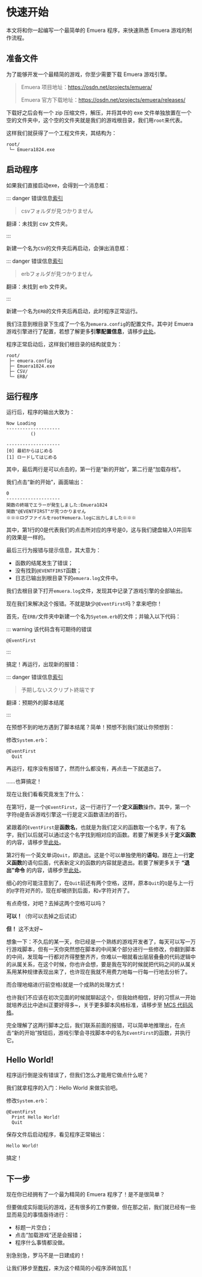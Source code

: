 # 快速开始

本文将和你一起编写一个最简单的 Emuera 程序，来快速熟悉 Emuera 游戏的制作流程。

## 准备文件

为了能够开发一个最精简的游戏，你至少需要下载 Emuera 游戏引擎。

> Emuera 项目地址：https://osdn.net/projects/emuera/
>
> Emuera 官方下载地址：https://osdn.net/projects/emuera/releases/

下载好之后会有一个 zip 压缩文件，解压，并将其中的 exe 文件单独放置在一个空的文件夹中，这个空的文件夹就是我们的游戏根目录，我们用`root`来代表。

这样我们就获得了一个工程文件夹，其结构为：

```
root/
 └─ Emuera1824.exe
```

## 启动程序

如果我们直接启动exe，会得到一个消息框：

::: danger 错误信息<a href="javascript:alert('TODO')">索引</a>

> csvフォルダが見つかりません

翻译：未找到 csv 文件夹。

:::

新建一个名为`CSV`的文件夹后再启动，会弹出消息框：

::: danger 错误信息<a href="javascript:alert('TODO')">索引</a>

> erbフォルダが見つかりません

翻译：未找到 erb 文件夹。

:::

新建一个名为`ERB`的文件夹后再启动，此时程序正常运行。

我们注意到根目录下生成了一个名为`emuera.config`的配置文件。其中对 Emuera 游戏引擎进行了配置，若想了解更多**引擎配置信息**，请移步[此处](../reference/Config_File)。

程序正常启动后，这样我们根目录的结构就变为：

```
root/
 ├─ emuera.config
 ├─ Emuera1824.exe
 ├─ CSV/
 └─ ERB/
```

## 运行程序

运行后，程序的输出大致为：

```
Now Loading
--------------------
         ()

--------------------
[0] 最初からはじめる
[1] ロードしてはじめる
```

其中，最后两行是可以点击的，第一行是“新的开始”，第二行是“加载存档”。

我们点击“新的开始”，画面输出：

```
0
--------------------
関数の終端でエラーが発生しました:Emuera1824
関数"@EVENTFIRST"が見つかりません
※※※ログファイルをroot¥emuera.logに出力しました※※※
```

其中，第1行的0是代表我们的点击所对应的序号是0，这与我们键盘输入0并回车的效果是一样的。

最后三行为报错与提示信息，其大意为：

- 函数的结尾发生了错误；
- 没有找到`@EVENTFIRST`函数；
- 日志已输出到根目录下的`emuera.log`文件中。

我们去根目录下打开`emuera.log`文件，发现其中记录了游戏引擎的全部输出。

现在我们来解决这个报错。不就是缺少`@EventFirst`吗？拿来吧你！

首先，在`ERB/`文件夹中新建一个名为`Syetem.erb`的文件；并输入以下代码：

::: warning 该代码含有可期待的错误

```erb
@EventFirst
```

:::

搞定！再运行，出现新的报错：

::: danger 错误信息<a href="javascript:alert('TODO')">索引</a>

> 予期しないスクリプト終端です

翻译：预期外的脚本结尾

:::

在预想不到的地方遇到了脚本结尾？简单！预想不到我们就让你预想到：

修改`System.erb`：

```erb
@EventFirst
  Quit
```

再运行，程序没有报错了，然而什么都没有，再点击一下就退出了。

……也算搞定！

现在让我们看看究竟发生了什么：

在第1行，是一个`@EventFirst`，这一行进行了一个**定义函数**操作。其中，第一个字符`@`是告诉游戏引擎这一行是定义函数语法的首行。

紧跟着的`EventFirst`是**函数名**，也就是为我们定义的函数取一个名字，有了名字，我们以后就可以通过这个名字找到相对应的函数。若要了解更多关于**定义函数**的内容，请移步至[此处]()。

第2行有一个英文单词`Quit`，即退出。这是个可以单独使用的**语句**。跟在上一行**定义函数**的语句后面，代表新定义的函数的内容就是退出。若要了解更多关于 **“退出”命令** 的内容，请移步至[此处]()。

细心的你可能注意到了，在`Quit`前还有两个空格，这样，原本`Quit`的`Q`是与上一行的`@`字符对齐的，现在却被挤到后面，和`v`字符对齐了。

有点奇怪，对吧？去掉这两个空格可以吗？

**可以！**（你可以去掉之后试试）

**但！** 这不太好~

想象一下：不久后的某一天，你已经是一个熟练的游戏开发者了，每天可以写一万行游戏脚本，但有一天你突然想在脚本的中间某个部分进行一些修改，你翻到脚本的中间，发现每一行都对齐得整整齐齐，你难以一眼就看出层层叠叠的代码逻辑中的从属关系，在这个时候，你也许会想，要是我在写的时候就把代码之间的从属关系用某种规律表现出来了，也许现在我就不用费力地每一行每一行地去分析了。

而合理地缩进(行前空格)就是一个成熟的处理方式！

也许我们不应该在初次见面的时候就聊起这个，但我始终相信，好的习惯从一开始就培养远比中途纠正要好得多~，关于更多脚本风格标准，请移步至 [MCS 代码风格]()。

完全理解了这两行脚本之后，我们联系前面的报错，可以简单地推理出，在点击“新的开始”按钮后，游戏引擎会寻找脚本中的名为`EventFirst`的函数，并执行它。

## Hello World!

程序运行倒是没有错误了，但我们怎么才能用它做点什么呢？

我们就拿程序的入门：Hello World 来做实验吧。

修改`System.erb`：

```erb
@EventFirst
  Print Hello World!
  Quit
```

保存文件后启动程序，看见程序正常输出：

```
Hello World!
```

搞定！

## 下一步

现在你已经拥有了一个最为精简的 Emuera 程序了！是不是很简单？

但要做成实际能玩的游戏，还有很多的工作要做，但在那之前，我们就已经有一些显而易见的事情亟待进行：

- 标题一片空白；
- 点击“加载游戏”还是会报错；
- 程序什么事情都没做。

别急别急，罗马不是一日建成的！

让我们移步至[教程](tutorials/)，来为这个精简的小程序添砖加瓦！